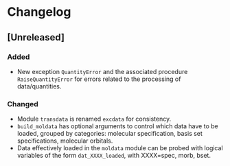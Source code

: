 # Changelog

## [Unreleased]

### Added

- New exception `QuantityError` and the associated procedure `RaiseQuantityError` for errors related to the processing of data/quantities.

### Changed

- Module `transdata` is renamed `excdata` for consistency.
- `build_moldata` has optional arguments to control which data have to be loaded, grouped by categories: molecular specification, basis set specifications, molecular orbitals.
- Data effectively loaded in the `moldata` module can be probed with logical variables of the form `dat_XXXX_loaded`, with XXXX=spec, morb, bset.
